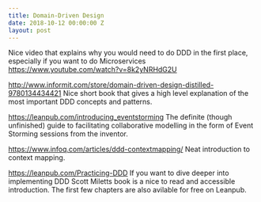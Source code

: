 ```yaml
---
title: Domain-Driven Design
date: 2018-10-12 00:00:00 Z
layout: post
---
```


Nice video that explains why you would need to do DDD in the first place, especially if you want to do Microservices https://www.youtube.com/watch?v=8k2yNRHdG2U

http://www.informit.com/store/domain-driven-design-distilled-9780134434421
Nice short book that gives a high level explanation of the most important DDD concepts and patterns. 

https://leanpub.com/introducing_eventstorming The definite (though unfinished) guide to facilitating collaborative modelling in the form of Event Storming sessions from the inventor.

https://www.infoq.com/articles/ddd-contextmapping/ Neat introduction to context mapping.

https://leanpub.com/Practicing-DDD If you want to dive deeper into implementing DDD Scott Miletts book is a nice to read and accessible introduction. The first few chapters are also avilable for free on Leanpub.
